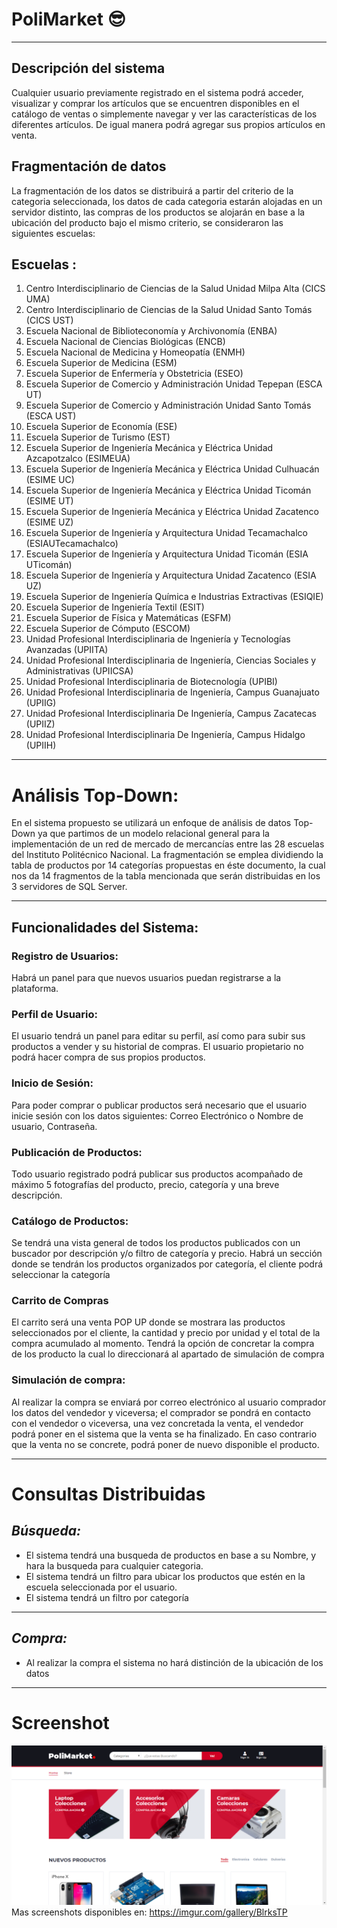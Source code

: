 # PoliMarket :sunglasses:
---
## Descripción del sistema

Cualquier usuario previamente registrado en el sistema podrá acceder, visualizar y comprar los artículos que se encuentren disponibles en el catálogo de ventas  o simplemente navegar y ver las características de los diferentes artículos.
De igual manera podrá agregar sus propios artículos en venta.

## Fragmentación de datos

La fragmentación de los datos se distribuirá a partir del criterio de la categoria seleccionada, los datos de cada categoria estarán alojadas en un servidor distinto, las compras de los productos se alojarán en base a la ubicación del producto bajo el mismo criterio, se consideraron las siguientes escuelas:

**Escuelas :**
---------------
1. Centro Interdisciplinario de Ciencias de la Salud Unidad Milpa Alta (CICS UMA)
2. Centro Interdisciplinario de Ciencias de la Salud Unidad Santo Tomás (CICS UST)
3. Escuela Nacional de Biblioteconomía y Archivonomía (ENBA)
4. Escuela Nacional de Ciencias Biológicas (ENCB)
5. Escuela Nacional de Medicina y Homeopatía (ENMH)
6. Escuela Superior de Medicina (ESM)
7. Escuela Superior de Enfermería y Obstetricia (ESEO)
8. Escuela Superior de Comercio y Administración Unidad Tepepan (ESCA UT)
9. Escuela Superior de Comercio y Administración Unidad Santo Tomás (ESCA UST)
10. Escuela Superior de Economía (ESE)
11. Escuela Superior de Turismo (EST)
12. Escuela Superior de Ingeniería Mecánica y Eléctrica Unidad Azcapotzalco (ESIMEUA)
13. Escuela Superior de Ingeniería Mecánica y Eléctrica Unidad Culhuacán (ESIME UC)
14. Escuela Superior de Ingeniería Mecánica y Eléctrica Unidad Ticomán (ESIME UT)
15. Escuela Superior de Ingeniería Mecánica y Eléctrica Unidad Zacatenco (ESIME UZ)
16. Escuela Superior de Ingeniería y Arquitectura Unidad Tecamachalco (ESIAUTecamachalco)
17. Escuela Superior de Ingeniería y Arquitectura Unidad Ticomán (ESIA UTicomán)
18. Escuela Superior de Ingeniería y Arquitectura Unidad Zacatenco (ESIA UZ)
19. Escuela Superior de Ingeniería Química e Industrias Extractivas (ESIQIE)
20. Escuela Superior de Ingeniería Textil (ESIT)
21. Escuela Superior de Física y Matemáticas (ESFM)
22. Escuela Superior de Cómputo (ESCOM)
23. Unidad Profesional Interdisciplinaria de Ingeniería y Tecnologías Avanzadas (UPIITA)
24. Unidad Profesional Interdisciplinaria de Ingeniería, Ciencias Sociales y Administrativas (UPIICSA)
25. Unidad Profesional Interdisciplinaria de Biotecnología (UPIBI)
26. Unidad Profesional Interdisciplinaria de Ingeniería, Campus Guanajuato (UPIIG)
27. Unidad Profesional Interdisciplinaria De Ingeniería, Campus Zacatecas (UPIIZ)
28. Unidad Profesional Interdisciplinaria De Ingeniería, Campus Hidalgo (UPIIH)
---
# Análisis Top-Down:
En el sistema propuesto se utilizará un enfoque de análisis de datos Top-Down ya que partimos de un modelo relacional general para la implementación de un red de mercado de mercancías entre las 28 escuelas del Instituto Politécnico Nacional. La fragmentación se emplea dividiendo la tabla de productos por 14 categorías propuestas en éste documento, la cual nos da 14 fragmentos de la tabla mencionada que serán distribuidas en los 3 servidores de SQL Server.

---
## Funcionalidades del Sistema:

### Registro de Usuarios: 
Habrá un panel para que nuevos usuarios puedan registrarse a la plataforma.

### Perfil de Usuario:
El usuario tendrá un panel para editar su perfil, así como para subir sus productos a vender y su historial de compras.
El usuario propietario no podrá hacer compra de sus propios productos.

### Inicio de Sesión:
Para poder comprar o publicar productos será necesario que el usuario inicie  sesión con los datos siguientes: Correo Electrónico o Nombre de usuario, Contraseña.

### Publicación de Productos:
Todo usuario registrado podrá publicar sus productos acompañado de máximo 5 fotografías del producto, precio, categoría y una breve descripción.

### Catálogo de Productos:
Se tendrá una vista general de todos los productos publicados con un buscador por descripción y/o filtro de categoría y precio.
Habrá un sección donde se tendrán los productos organizados por categoría, el cliente podrá seleccionar la categoría  

### Carrito de Compras
El carrito será una venta POP UP donde se mostrara las productos seleccionados por el cliente, la cantidad y precio por unidad y el total de la compra acumulado al momento.
Tendrá la opción de concretar la compra de los producto la cual lo direccionará al apartado de simulación de compra

### Simulación de compra:
Al realizar la compra se enviará por correo electrónico al usuario comprador los datos del vendedor y viceversa; el comprador se pondrá en contacto con el vendedor o viceversa, una vez concretada la venta, el vendedor podrá poner en el sistema que la venta se ha finalizado. En caso contrario que la venta no se concrete, podrá poner de nuevo disponible el producto.

---
# Consultas Distribuidas
*Búsqueda:*
---------------
* El sistema tendrá una busqueda de productos en base a su Nombre, y hara la busqueda para cualquier categoria.
* El sistema tendrá un filtro para ubicar los productos que estén en la escuela seleccionada por el usuario.
* El sistema tendrá un filtro por categoría
---
*Compra:*
---------------
* Al realizar la compra el sistema no hará distinción de la ubicación de los datos

---
# Screenshot
![](Index.png)
Mas screenshots disponibles en: https://imgur.com/gallery/BlrksTP
